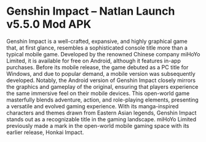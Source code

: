 # Genshin Impact – Natlan Launch v5.5.0 Mod APK

Genshin Impact is a well-crafted, expansive, and highly graphical game that, at first glance, resembles a sophisticated console title more than a typical mobile game. Developed by the renowned Chinese company miHoYo Limited, it is available for free on Android, although it features in-app purchases. Before its mobile release, the game debuted as a PC title for Windows, and due to popular demand, a mobile version was subsequently developed. Notably, the Android version of Genshin Impact closely mirrors the graphics and gameplay of the original, ensuring that players experience the same immersive feel on their mobile devices. This open-world game masterfully blends adventure, action, and role-playing elements, presenting a versatile and evolved gaming experience. With its manga-inspired characters and themes drawn from Eastern Asian legends, Genshin Impact stands out as a recognizable title in the gaming landscape. miHoYo Limited previously made a mark in the open-world mobile gaming space with its earlier release, Honkai Impact.